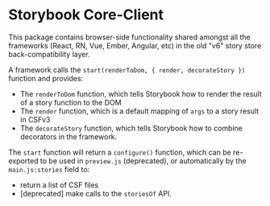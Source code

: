 # Storybook Core-Client

This package contains browser-side functionality shared amongst all the frameworks (React, RN, Vue, Ember, Angular, etc) in the old "v6" story store back-compatibility layer.

A framework calls the `start(renderToDom, { render, decorateStory })` function and provides:

- The `renderToDom` function, which tells Storybook how to render the result of a story function to the DOM
- The `render` function, which is a default mapping of `args` to a story result in CSFv3
- The `decorateStory` function, which tells Storybook how to combine decorators in the framework.

The `start` function will return a `configure()` function, which can be re-exported to be used in `preview.js` (deprecated), or automatically by the `main.js:stories` field to:

- return a list of CSF files
- [deprecated] make calls to the `storiesOf` API.
